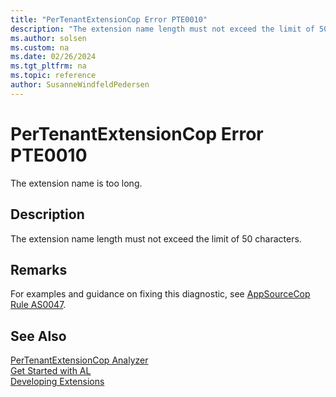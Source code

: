 ```yaml
---
title: "PerTenantExtensionCop Error PTE0010"
description: "The extension name length must not exceed the limit of 50 characters."
ms.author: solsen
ms.custom: na
ms.date: 02/26/2024
ms.tgt_pltfrm: na
ms.topic: reference
author: SusanneWindfeldPedersen
---
```

[//]: # (START>DO_NOT_EDIT)
[//]: # (IMPORTANT:Do not edit any of the content between here and the END>DO_NOT_EDIT.)
[//]: # (Any modifications should be made in the .xml files in the ModernDev repo.)
# PerTenantExtensionCop Error PTE0010
The extension name is too long.

## Description
The extension name length must not exceed the limit of 50 characters.

[//]: # (IMPORTANT: END>DO_NOT_EDIT)

## Remarks
For examples and guidance on fixing this diagnostic, see [AppSourceCop Rule AS0047](appsourcecop-as0047.md).

## See Also  
[PerTenantExtensionCop Analyzer](pertenantextensioncop.md)  
[Get Started with AL](../devenv-get-started.md)  
[Developing Extensions](../devenv-dev-overview.md)  